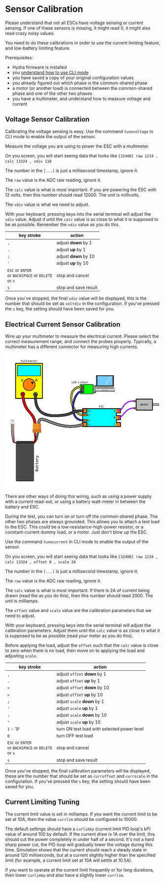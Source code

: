 # Sensor Calibration

Please understand that not all ESCs have voltage sensing or current sensing. If one of these sensors is missing, it might read 0, it might also read crazy noisy values.

You need to do these calibrations in order to use the current limiting feature, and low-battery limiting feature.

Prerequisites:

 * Hydra firmware is installed
 * you [understand how to use CLI mode](configuration.md)
 * you have saved a copy of your original configuration values
 * you already figured out which phase is the common-shared phase
 * a motor (or another load) is connected between the common-shared phase and one of the other two phases
 * you have a multimeter, and understand how to measure voltage and current

## Voltage Sensor Calibration

Calibrating the voltage sensing is easy. Use the command `tunevoltage` in CLI mode to enable the output of the sensor.

Measure the voltage you are using to power the ESC with a multimeter.

On you screen, you will start seeing data that looks like `[32400] raw 1234 , calc 13324 , vdiv 110`

The number in the `[...]` is just a millisecond timestamp, ignore it.

The `raw` value is the ADC raw reading, ignore it.

The `calc` value is what is most important. If you are powering the ESC with 12 volts, then this number should read 12000. The unit is millivolts.

The `vdiv` value is what we need to adjust.

With your keyboard, pressing keys into the serial terminal will adjust the `vdiv` value. Adjust it until the `calc` value is as close to what it is supposed to be as possible. Remember the `vdiv` value as you do this.

| key stroke | action |
|------------|--------|
| `,`        | adjust **down** by 1 |
| `.`        | adjust **up** by 1 |
| `;`        | adjust **down** by 10 |
| `'`        | adjust **up** by 10 |
| `ESC` or `ENTER` <br /> or `BACKSPACE` or `DELETE` <br /> or `x` | stop and cancel |
| `s`        | stop and save result |

Once you've stopped, the final `vdiv` value will be displayed, this is the number that should be set as `voltdiv` in the configuration. If you've pressed the `s` key, the setting should have been saved for you.

## Electrical Current Sensor Calibration

Wire up your multimeter to measure the electrical current. Please select the correct measurement range, and connect the probes properly. Typically, a multimeter has a different connector for measuring high currents.

![](imgs/measurecurrent.png)

There are other ways of doing this wiring, such as using a power supply with a current read-out, or using a battery watt-meter in between the battery and ESC.

During the test, you can turn on or turn off the common-shared phase. The other two phases are always grounded. This allows you to attach a test load to the ESC. This could be a low-resistance-high-power resistor, or a constant-current dummy load, or a motor. Just don't blow up the ESC.

Use the command `tunecurrent` in CLI mode to enable the output of the sensor.

On you screen, you will start seeing data that looks like `[32400] raw 1234 , calc 13324 , offset 0 , scale 20`

The number in the `[...]` is just a millisecond timestamp, ignore it.

The `raw` value is the ADC raw reading, ignore it.

The `calc` value is what is most important. If there is 2A of current being drawn (read the as you do this), then this number should read 2000. The unit is milliamps.

The `offset` value and `scale` value are the calibration parameters that we need to adjust.

With your keyboard, pressing keys into the serial terminal will adjust the calibration parameters. Adjust them until the `calc` value is as close to what it is supposed to be as possible (read your meter as you do this).

Before applying the load, adjust the `offset` such that the `calc` value is close to zero when there is no load, then move on to applying the load and adjusting `scale`.

| key stroke | action |
|------------|--------|
| `,`        | adjust `offset` **down** by 1 |
| `.`        | adjust `offset` **up** by 1 |
| `<`        | adjust `offset` **down** by 10 |
| `>`        | adjust `offset` **up** by 10 |
| `;`        | adjust `scale` **down** by 1 |
| `'`        | adjust `scale` **up** by 1 |
| `:`        | adjust `scale` **down** by 10 |
| `"`        | adjust `scale` **up** by 10 |
| `1` - '9'  | turn ON test load with selected power level |
| `0`        | turn OFF test load |
| `ESC` or `ENTER` <br /> or `BACKSPACE` or `DELETE` <br /> or `x` | stop and cancel |
| `s`        | stop and save result |

Once you've stopped, the final calibration parameters will be displayed, these are the number that should be set as `curroffset` and `currscale` in the configuration. If you've pressed the `s` key, the setting should have been saved for you.

## Current Limiting Tuning

The current limit value is set in milliamps. If you want the current limit to be set at 10A, then the value `currlim` should be configured to 10000.

The default settings should have a `curlimkp` (current limit PID loop's kP) value of around 100 by default. If the current draw is 1A over the limit, this should cut the power completely in under half of a second. It's not a hard sharp power cut, the PID loop will gradually lower the voltage during this time. Simulation shows that the current should reach a steady state in around 120 milliseconds, but at a current slightly higher than the specified limit (for example, a current limit set at 10A will settle at 10.5A).

If you want to operate at the current limit frequently or for long durations, then lower `curlimkp` and also have a slightly lower `currlim`.
